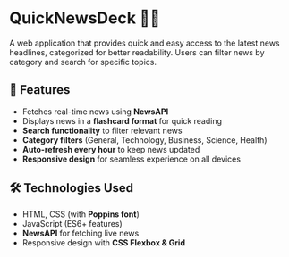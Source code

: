 # QuickNewsDeck 📰✨  

A web application that provides quick and easy access to the latest news headlines, categorized for better readability. Users can filter news by category and search for specific topics.  

## 🚀 Features  
- Fetches real-time news using **NewsAPI**  
- Displays news in a **flashcard format** for quick reading  
- **Search functionality** to filter relevant news  
- **Category filters** (General, Technology, Business, Science, Health)  
- **Auto-refresh every hour** to keep news updated  
- **Responsive design** for seamless experience on all devices  

 

## 🛠️ Technologies Used  
- HTML, CSS (with **Poppins font**)  
- JavaScript (ES6+ features)  
- **NewsAPI** for fetching live news  
- Responsive design with **CSS Flexbox & Grid**  

